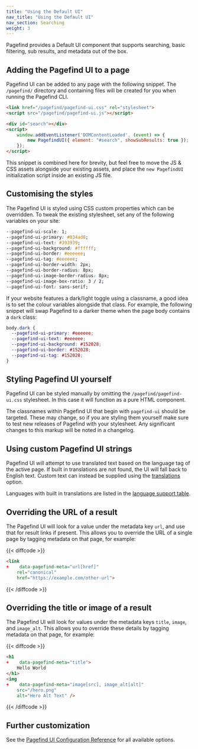 ```yaml
---
title: "Using the Default UI"
nav_title: "Using the Default UI"
nav_section: Searching
weight: 3
---
```


Pagefind provides a Default UI component that supports searching, basic filtering, sub results, and metadata out of the box.

## Adding the Pagefind UI to a page

Pagefind UI can be added to any page with the following snippet. The `/pagefind/` directory and containing files will be created for you when running the Pagefind CLI.

```html
<link href="/pagefind/pagefind-ui.css" rel="stylesheet">
<script src="/pagefind/pagefind-ui.js"></script>

<div id="search"></div>
<script>
    window.addEventListener('DOMContentLoaded', (event) => {
        new PagefindUI({ element: "#search", showSubResults: true });
    });
</script>
```

This snippet is combined here for brevity, but feel free to move the JS & CSS assets alongside your existing assets, and place the `new PagefindUI` initialization script inside an existing JS file.

## Customising the styles

The Pagefind UI is styled using CSS custom properties which can be overridden. To tweak the existing stylesheet, set any of the following variables on your site:

```css
--pagefind-ui-scale: 1;
--pagefind-ui-primary: #034ad8;
--pagefind-ui-text: #393939;
--pagefind-ui-background: #ffffff;
--pagefind-ui-border: #eeeeee;
--pagefind-ui-tag: #eeeeee;
--pagefind-ui-border-width: 2px;
--pagefind-ui-border-radius: 8px;
--pagefind-ui-image-border-radius: 8px;
--pagefind-ui-image-box-ratio: 3 / 2;
--pagefind-ui-font: sans-serif;
```

If your website features a dark/light toggle using a classname, a good idea is to set the colour variables alongside that class. For example, the following snippet will swap Pagefind to a darker theme when the page body contains a `dark` class:

```css
body.dark {
  --pagefind-ui-primary: #eeeeee;
  --pagefind-ui-text: #eeeeee;
  --pagefind-ui-background: #152028;
  --pagefind-ui-border: #152028;
  --pagefind-ui-tag: #152028;
}
```

## Styling Pagefind UI yourself

Pagefind UI can be styled manually by omitting the `/pagefind/pagefind-ui.css` stylesheet. In this case it will function as a pure HTML component.

The classnames within Pagefind UI that begin with `pagefind-ui` should be targeted. These may change, so if you are styling them yourself make sure to test new releases of Pagefind with your stylesheet. Any significant changes to this markup will be noted in a changelog.

## Using custom Pagefind UI strings

Pagefind UI will attempt to use translated text based on the language tag of the active page. If built in translations are not found, the UI will fall back to English text. Custom text can instead be supplied using the [translations](/docs/ui/#translations) option.

Languages with built in translations are listed in the [language support table](/docs/multilingual/#language-support).

## Overriding the URL of a result

The Pagefind UI will look for a value under the metadata key `url`, and use that for result links if present. This allows you to override the URL of a single page by tagging metadata on that page, for example:

{{< diffcode >}}
```html
<link 
+    data-pagefind-meta="url[href]"
    rel="canonical" 
    href="https://example.com/other-url">
```
{{< /diffcode >}}

## Overriding the title or image of a result

The Pagefind UI will look for values under the metadata keys `title`, `image`, and `image_alt`. This allows you to override these details by tagging metadata on that page, for example:

{{< diffcode >}}
```html
<h1
+    data-pagefind-meta="title">
    Hello World
</h1>
<img 
+    data-pagefind-meta="image[src], image_alt[alt]"
    src="/hero.png"
    alt="Hero Alt Text" />
```
{{< /diffcode >}}

## Further customization

See the [Pagefind UI Configuration Reference](/docs/ui/) for all available options.
